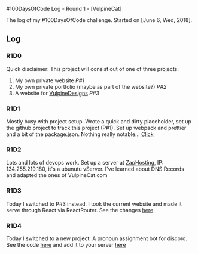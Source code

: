 #100DaysOfCode Log - Round 1 - [VulpineCat]

The log of my #100DaysOfCode challenge. Started on [June 6, Wed, 2018].

## Log

### R1D0
Quick disclaimer: This project will consist out of one of three projects:
1) My own private website *P#1*
2) My own private portfolio (maybe as part of the website?) *P#2*
3) A website for [VulpineDesigns](https://vulpinedesigns.co.uk/) *P#3*

### R1D1
Mostly busy with project setup. Wrote a quick and dirty placeholder, set up the github project to track this project (P#1). Set up webpack and prettier and a bit of the package.json. Nothing really notable... [Click](https://github.com/VulpineCat/vulpinecat-website)

### R1D2
Lots and lots of devops work. Set up a server at [ZapHosting](https://zap-hosting.com), IP: 134.255.219.180, it's a ubunutu vServer. I've learned about DNS Records and adapted the ones of VulpineCat.com

### R1D3
Today I switched to P#3 instead. I took the current website and made it serve through React via ReactRouter. See the changes [here](https://tinyurl.com/y8dem4ca)

### R1D4
Today I switched to a new project: A pronoun assignment bot for discord. See the code [here](https://github.com/VulpineCat/pronoun-discord-bot) and add it to your server [here](https://discordapp.com/api/oauth2/authorize?client_id=455003833223872512&permissions=268435456&scope=bot) 
